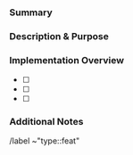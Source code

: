 <!-- Use this template for a new feature !-->

### Summary

<!-- Provide a brief summary of the feature to be added !-->

### Description & Purpose

<!-- Describe the feature in more detail and the purpose it will serve !-->

### Implementation Overview

<!-- Checklist for steps required to implement this feature !-->

- [ ]
- [ ]
- [ ]

### Additional Notes

<!-- Any additional remarks !-->

/label ~"type::feat"